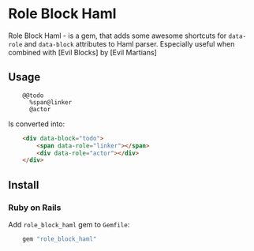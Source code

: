 # Role Block Haml
Role Block Haml - is a gem, that adds some awesome shortcuts for `data-role` and `data-block` attributes to Haml parser.
Especially useful when combined with [Evil Blocks] by [Evil Martians]

## Usage

```haml
    @@todo
      %span@linker
      @actor
```

Is converted into:

```html
    <div data-block="todo">
        <span data-role="linker"></span>
        <div data-role="actor"></div>
    </div>
```

## Install

### Ruby on Rails

Add `role_block_haml` gem to `Gemfile`:

```ruby
    gem "role_block_haml"
```